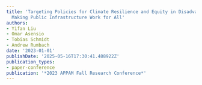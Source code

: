 ```yaml
---
title: 'Targeting Policies for Climate Resilience and Equity in Disadvantaged Communities:
  Making Public Infrastructure Work for All'
authors:
- Yifan Liu
- Omar Asensio
- Tobias Schmidt
- Andrew Rumbach
date: '2023-01-01'
publishDate: '2025-05-16T17:30:41.488922Z'
publication_types:
- paper-conference
publication: '*2023 APPAM Fall Research Conference*'
---
```

